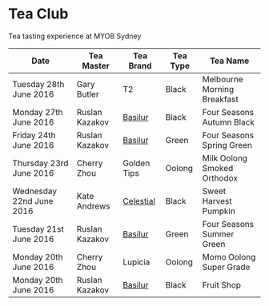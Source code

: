 # Tea Club 
Tea tasting experience at MYOB Sydney

| Date                     | Tea Master        | Tea Brand   | Tea Type | Tea Name                              |
|--------------------------|-------------------|-------------|----------|---------------------------------------|
| Tuesday 28th June 2016   | Gary Butler       | T2          | Black    | Melbourne Morning Breakfast           |
| Monday 27th June 2016    | Ruslan Kazakov    | [Basilur]   | Black    | Four Seasons Autumn Black             |
| Friday 24th June 2016    | Ruslan Kazakov    | [Basilur]   | Green    | Four Seasons Spring Green             |
| Thursday 23rd June 2016  | Cherry Zhou       | Golden Tips | Oolong   | Milk Oolong Smoked Orthodox           |
| Wednesday 22nd June 2016 | Kate Andrews      | [Celestial] | Black    | Sweet Harvest Pumpkin                 |
| Tuesday 21st June 2016   | Ruslan Kazakov    | [Basilur]   | Green    | Four Seasons Summer Green             |
| Monday 20th June 2016    | Cherry Zhou       | Lupicia     | Oolong   | Momo Oolong Super Grade               |
| Monday 20th June 2016    | Ruslan Kazakov    | [Basilur]   | Black    | Fruit Shop                            |

[Basilur]: http://www.basilurtea.com
[Celestial]: http://www.celestialseasonings.com
